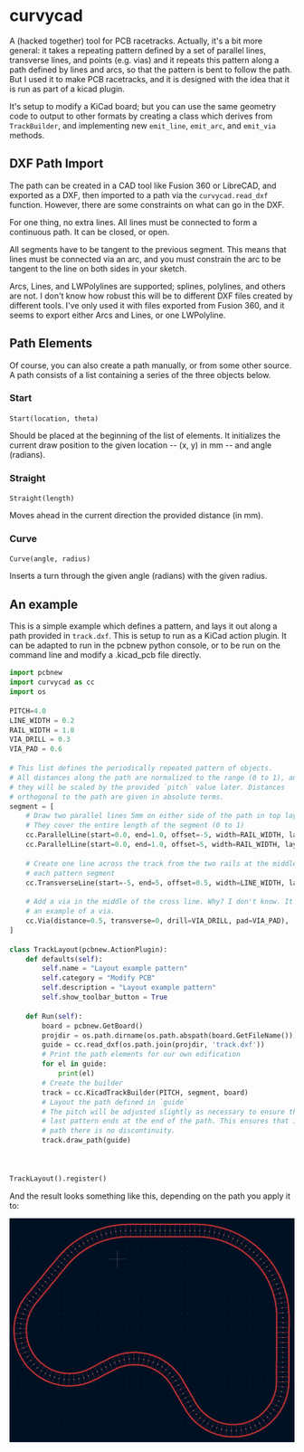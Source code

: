 curvycad
========

A (hacked together) tool for PCB racetracks. Actually, it's a bit more general: it takes a repeating
pattern defined by a set of parallel lines, transverse lines, and points (e.g. vias)
and it repeats this pattern along a path defined by lines and arcs, so that the
pattern is bent to follow the path. But I used it to make PCB racetracks, and it
is designed with the idea that it is run as part of a kicad plugin.

It's setup to modify a KiCad board; but you can use the same geometry code to
output to other formats by creating a class which derives from `TrackBuilder`,
and implementing new `emit_line`, `emit_arc`, and `emit_via` methods.

## DXF Path Import

The path can be created in a CAD tool like Fusion 360 or LibreCAD, and exported as a
DXF, then imported to a path via the `curvycad.read_dxf` function. However, there are
some constraints on what can go in the DXF.

For one thing, no extra lines. All lines must be connected to form a continuous path.
It can be closed, or open.

All segments have to be tangent to the previous segment. This means that lines must
be connected via an arc, and you must constrain the arc to be tangent to the line
on both sides in your sketch.

Arcs, Lines, and LWPolylines are supported; splines, polylines, and others are not. I don't know how
robust this will be to different DXF files created by different tools. I've only used it with files
exported from Fusion 360, and it seems to export either Arcs and Lines, or one LWPolyline.

## Path Elements

Of course, you can also create a path manually, or from some other source. A
path consists of a list containing a series of the three objects below.

### Start

`Start(location, theta)`

Should be placed at the beginning of the list of elements. It initializes the
current draw position to the given location -- (x, y) in mm -- and angle (radians).

### Straight

`Straight(length)`

Moves ahead in the current direction the provided distance (in mm).

### Curve

`Curve(angle, radius)`

Inserts a turn through the given angle (radians) with the given radius.

## An example

This is a simple example which defines a pattern, and lays it out along a path provided
in `track.dxf`. This is setup to run as a KiCad action plugin. It can be adapted to
run in the pcbnew python console, or to be run on the command line and modify a .kicad_pcb
file directly.

```python
import pcbnew
import curvycad as cc
import os

PITCH=4.0
LINE_WIDTH = 0.2
RAIL_WIDTH = 1.0
VIA_DRILL = 0.3
VIA_PAD = 0.6

# This list defines the periodically repeated pattern of objects. 
# All distances along the path are normalized to the range (0 to 1), and
# they will be scaled by the provided `pitch` value later. Distances
# orthogonal to the path are given in absolute terms.
segment = [
    # Draw two parallel lines 5mm on either side of the path in top layer
    # They cover the entire length of the segment (0 to 1)
    cc.ParallelLine(start=0.0, end=1.0, offset=-5, width=RAIL_WIDTH, layer=pcbnew.F_Cu),
    cc.ParallelLine(start=0.0, end=1.0, offset=5, width=RAIL_WIDTH, layer=pcbnew.F_Cu),

    # Create one line across the track from the two rails at the middle (0.5) of
    # each pattern segment
    cc.TransverseLine(start=-5, end=5, offset=0.5, width=LINE_WIDTH, layer=pcbnew.F_Cu),

    # Add a via in the middle of the cross line. Why? I don't know. It's just
    # an example of a via.
    cc.Via(distance=0.5, transverse=0, drill=VIA_DRILL, pad=VIA_PAD),
]

class TrackLayout(pcbnew.ActionPlugin):
    def defaults(self):
        self.name = "Layout example pattern"
        self.category = "Modify PCB"
        self.description = "Layout example pattern"
        self.show_toolbar_button = True

    def Run(self):
        board = pcbnew.GetBoard()
        projdir = os.path.dirname(os.path.abspath(board.GetFileName()))
        guide = cc.read_dxf(os.path.join(projdir, 'track.dxf'))
        # Print the path elements for our own edification
        for el in guide:
            print(el)
        # Create the builder
        track = cc.KicadTrackBuilder(PITCH, segment, board)
        # Layout the path defined in `guide`
        # The pitch will be adjusted slightly as necessary to ensure that the
        # last pattern ends at the end of the path. This ensures that in a closed
        # path there is no discontinuity.
        track.draw_path(guide)
        


TrackLayout().register()
```

And the result looks something like this, depending on the path you apply it to:


![Example Result](/docs/track_example_kicad.png?raw=true "Example rendered in kicad")
